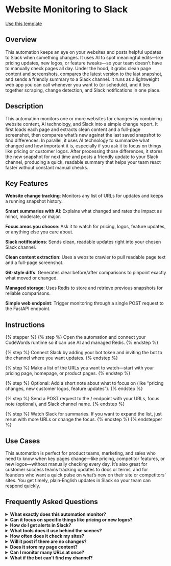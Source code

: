 # Website Monitoring to Slack

<a href="https://codewords.agemo.ai/run/website_monitoring_to_slack" class="button primary">Use this template</a>

## Overview

This automation keeps an eye on your websites and posts helpful updates to Slack when something changes. It uses AI to spot meaningful edits—like pricing updates, new logos, or feature tweaks—so your team doesn’t have to manually check pages all day. Under the hood, it grabs clean page content and screenshots, compares the latest version to the last snapshot, and sends a friendly summary to a Slack channel. It runs as a lightweight web app you can call whenever you want to (or schedule), and it ties together scraping, change detection, and Slack notifications in one place.

## Description

This automation monitors one or more websites for changes by combining website content, AI technology, and Slack into a simple change report. It first loads each page and extracts clean content and a full-page screenshot, then compares what’s new against the last saved snapshot to find differences. In parallel, it uses AI technology to summarize what changed and how important it is, especially if you ask it to focus on things like pricing or customer logos. After processing those differences, it stores the new snapshot for next time and posts a friendly update to your Slack channel, producing a quick, readable summary that helps your team react faster without constant manual checks.

## Key Features

**Website change tracking**: Monitors any list of URLs for updates and keeps a running snapshot history.

**Smart summaries with AI**: Explains what changed and rates the impact as minor, moderate, or major.

**Focus areas you choose**: Ask it to watch for pricing, logos, feature updates, or anything else you care about.

**Slack notifications**: Sends clean, readable updates right into your chosen Slack channel.

**Clean content extraction**: Uses a website crawler to pull readable page text and a full-page screenshot.

**Git-style diffs**: Generates clear before/after comparisons to pinpoint exactly what moved or changed.

**Managed storage**: Uses Redis to store and retrieve previous snapshots for reliable comparisons.

**Simple web endpoint**: Trigger monitoring through a single POST request to the FastAPI endpoint.

## Instructions

{% stepper %}
{% step %}
Open the automation and connect your CodeWords runtime so it can use AI and managed Redis.
{% endstep %}

{% step %}
Connect Slack by adding your bot token and inviting the bot to the channel where you want updates.
{% endstep %}

{% step %}
Make a list of the URLs you want to watch—start with your pricing page, homepage, or product pages.
{% endstep %}

{% step %}
Optional: Add a short note about what to focus on (like “pricing changes, new customer logos, feature updates”).
{% endstep %}

{% step %}
Send a POST request to the / endpoint with your URLs, focus note (optional), and Slack channel name.
{% endstep %}

{% step %}
Watch Slack for summaries. If you want to expand the list, just rerun with more URLs or change the focus.
{% endstep %}
{% endstepper %}

## Use Cases

This automation is perfect for product teams, marketing, and sales who need to know when key pages change—like pricing, competitor features, or new logos—without manually checking every day. It’s also great for customer success teams tracking updates to docs or terms, and for founders who want a quick pulse on what’s new on their site or competitors’ sites. You get timely, plain‑English updates in Slack so your team can respond quickly.

## Frequently Asked Questions

<details>

<summary><strong>What exactly does this automation monitor?</strong></summary>

It checks the URLs you provide for content changes, captures a snapshot, and compares it to the last version. It then uses AI technology to summarize what changed and how important it might be.

</details>

<details>

<summary><strong>Can it focus on specific things like pricing or new logos?</strong></summary>

Yes. Add a short description (for example, “pricing changes, new customer logos”) and the AI will pay special attention to those areas when summarizing.

</details>

<details>

<summary><strong>How do I get alerts in Slack?</strong></summary>

Provide the Slack channel name in your request. The automation formats a clean summary and posts it directly to that channel using your Slack bot token.

</details>

<details>

<summary><strong>What tools does it use behind the scenes?</strong></summary>

It’s a FastAPI app that uses Firecrawl for scraping and screenshots, Redis for storing snapshots, the CodeWords AI runtime (Gemini) for change analysis, and the Slack SDK to send messages. It can also use ChatGPT via the CodeWords runtime to polish Slack formatting.

</details>

<details>

<summary><strong>How often does it check my sites?</strong></summary>

You control the schedule. Trigger it manually or hook it up to your preferred scheduler or workflow tool to run on a cadence.

</details>

<details>

<summary><strong>Will it post if there are no changes?</strong></summary>

No, notifications are sent when changes are detected or when a page is being tracked for the first time (so you know monitoring is live).

</details>

<details>

<summary><strong>Does it store my page content?</strong></summary>

It stores a snapshot representation in Redis so it can compare the next run to the last one. This enables accurate diffs and smarter summaries.

</details>

<details>

<summary><strong>Can I monitor many URLs at once?</strong></summary>

Yes. Include multiple URLs in the request. The automation will check each one and post Slack updates per site when changes are found.

</details>

<details>

<summary><strong>What if the bot can’t find my channel?</strong></summary>

Make sure the bot is installed in your workspace, invited to the channel, and has permission to read channels and post messages. Use the channel’s name (without #).

</details>
